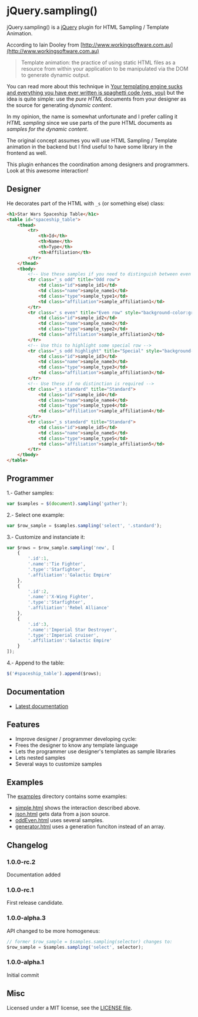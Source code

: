 jQuery.sampling()
=================

jQuery.sampling() is a [jQuery](http://jquery.com/) plugin for HTML Sampling / Template Animation.

According to Iain Dooley from [http://www.workingsoftware.com.au](http://www.workingsoftware.com.au)

> Template animation: the practice of using static HTML files as a resource from within your application to be manipulated via the DOM to generate dynamic output.

You can read more about this technique in [Your templating engine sucks and everything you have ever written is spaghetti code (yes, you)](http://www.workingsoftware.com.au/page/Your_templating_engine_sucks_and_everything_you_have_ever_written_is_spaghetti_code_yes_you) but the idea is quite simple: use the *pure HTML* documents from your designer as the source for generating *dynamic content*.

In my opinion, the name is somewhat unfortunate and I prefer calling it *HTML sampling* since we use parts of the pure HTML documents as *samples for the dynamic content*.

The original concept assumes you will use HTML Sampling / Template animation in the backend but I find useful to have some library in the frontend as well.

This plugin enhances the coordination among designers and programmers. Look at this awesome interaction!

## Designer
He decorates part of the HTML with `_s` (or something else) class:

```html
<h1>Star Wars Spaceship Table</h1c>
<table id="spaceship_table">
    <thead>
        <tr>
            <th>Id</th>
            <th>Name</th>
            <th>Type</th>
            <th>Affiliation</th>
        </tr>
    </thead>
    <tbody>
        <!-- Use these samples if you need to distinguish between even and odd rows -->
        <tr class="_s odd" title="Odd row">
            <td class="id">sample_id1</td>
            <td class="name">sample_name1</td>
            <td class="type">sample_type1</td>
            <td class="affiliation">sample_affiliation1</td>
        </tr>
        <tr class="_s even" title="Even row" style="background-color:grey;">
            <td class="id">sample_id2</td>
            <td class="name">sample_name2</td>
            <td class="type">sample_type2</td>
            <td class="affiliation">sample_affiliation2</td>
        </tr>
        <!-- Use this to highlight some special row -->
        <tr class="_s odd highlight" title="Special" style="background-color:pink; font-weight:bold;">
            <td class="id">sample_id3</td>
            <td class="name">sample_name3</td>
            <td class="type">sample_type3</td>
            <td class="affiliation">sample_affiliation3</td>
        </tr>
        <!-- Use these if no distinction is required -->
        <tr class="_s standard" title="Standard">
            <td class="id">sample_id4</td>
            <td class="name">sample_name4</td>
            <td class="type">sample_type4</td>
            <td class="affiliation">sample_affiliation4</td>
        </tr>
        <tr class="_s standard" title="Standard">
            <td class="id">sample_id5</td>
            <td class="name">sample_name5</td>
            <td class="type">sample_type5</td>
            <td class="affiliation">sample_affiliation5</td>
        </tr>
    </tbody>
</table>
```

## Programmer

1.- Gather samples:

```javascript
var $samples = $(document).sampling('gather');
```

2.- Select one example:

```javascript
var $row_sample = $samples.sampling('select', '.standard');
```

3.- Customize and instanciate it:

```javascript
var $rows = $row_sample.sampling('new', [
    {
        '.id':1,
        '.name':'Tie Fighter',
        '.type':'Starfighter',
        '.affiliation':'Galactic Empire'
    },
    {
        '.id':2,
        '.name':'X-Wing Fighter',
        '.type':'Starfighter',
        '.affiliation':'Rebel Alliance'
    },
    {
        '.id':3,
        '.name':'Imperial Star Destroyer',
        '.type':'Imperial cruiser',
        '.affiliation':'Galactic Empire'
    }
]);
```

4.- Append to the table:

```javascript
$('#spaceship_table').append($rows);
```

Documentation
-------------

* [Latest documentation](https://github.com/lodr/jquery.sampling/tree/master/docs/html)

Features
--------
* Improve designer / programmer developing cycle:
 * Frees the designer to know any template language
 * Lets the programmer use designer's templates as sample libraries
* Lets nested samples
* Several ways to customize samples

Examples
--------

The [examples](https://github.com/lodr/jquery.sampling/blob/master/examples) directory contains some examples:

* [simple.html](https://github.com/lodr/jquery.sampling/blob/master/examples/simple.html) shows the interaction described above.
* [json.html](https://github.com/lodr/jquery.sampling/blob/master/examples/json.html) gets data from a json source.
* [oddEven.html](https://github.com/lodr/jquery.sampling/blob/master/examples/oddEven.html) uses several samples.
* [generator.html](https://github.com/lodr/jquery.sampling/blob/master/examples/simple.html) uses a generation funciton instead of an array.

Changelog
---------

### 1.0.0-rc.2

Documentation added

### 1.0.0-rc.1

First release candidate.

### 1.0.0-alpha.3

API changed to be more homogeneus:

```javascript
// former $row_sample = $samples.sampling(selector) changes to:
$row_sample = $samples.sampling('select', selector);
```

### 1.0.0-alpha.1

Initial commit

Misc
----

Licensed under a MIT license, see the [LICENSE file](https://github.com/lodr/jquery.tr/blob/master/LICENSE).

